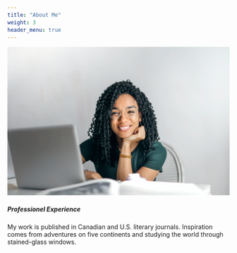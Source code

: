 ```yaml
---
title: "About Me"
weight: 3
header_menu: true
---
```


![Jane Doe](images/happy-ethnic-woman-sitting-at-table-with-laptop-3769021.jpg)

##### Professionel Experience

My work is published in Canadian and U.S. literary journals. Inspiration comes from adventures on five continents and studying the world through stained-glass windows. 
